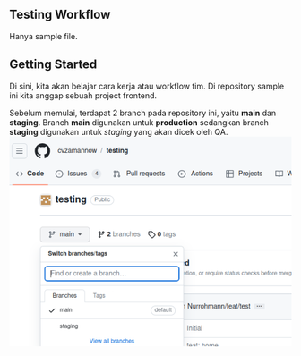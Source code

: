 ## Testing Workflow
Hanya sample file.

## Getting Started
Di sini, kita akan belajar cara kerja atau workflow tim.
Di repository sample ini kita anggap sebuah project frontend.

Sebelum memulai, terdapat 2 branch pada repository ini, yaitu <b>main</b> dan <b>staging</b>.
Branch <b>main</b> digunakan untuk <b>production</b> sedangkan branch <b>staging</b> digunakan untuk <i>staging</i> yang akan dicek oleh QA. 
<img src="docs/branch.png" >